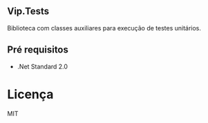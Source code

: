 ## Vip.Tests

Biblioteca com classes auxiliares para execução de testes unitários.

## Pré requisitos

- .Net Standard 2.0

# Licença
MIT
